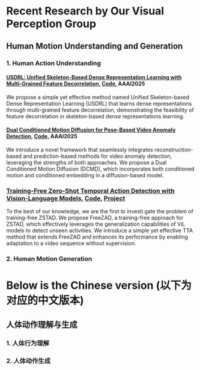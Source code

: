 # Recent Research by Our Visual Perception Group

## Human Motion Understanding and Generation

### 1. Human Action Understanding
#### [USDRL: Unified Skeleton-Based Dense Representation Learning with Multi-Grained Feature Decorrelation](https://arxiv.org/html/2412.09220v2), [Code](https://github.com/wengwanjiang/USDRL), AAAI2025

We propose a simple yet effective method named Unified Skeleton-based Dense Representation Learning (USDRL) that learns dense representations through multi-grained feature decorrelation, demonstrating the feasibility of feature decorrelation in skeleton-based dense representations learning.

#### [Dual Conditioned Motion Diffusion for Pose-Based Video Anomaly Detection](https://arxiv.org/html/2412.17210v2), [Code](https://github.com/guijiejie/DCMD-main), AAAI2025

We introduce a novel framework that seamlessly integrates reconstruction-based and prediction-based methods for video anomaly detection, leveraging the strengths of both approaches. We propose a Dual Conditioned Motion Diffusion (DCMD), which incorporates both conditioned motion and conditioned embedding in a diffusion-based model.

### [Training-Free Zero-Shot Temporal Action Detection with Vision-Language Models](https://arxiv.org/abs/2501.13795), [Code](https://github.com/Chaolei98/FreeZAD), [Project](https://chaolei98.github.io/FreeZAD/)
To the best of our knowledge, we are the first to investi gate the problem of training-free ZSTAD. We propose FreeZAD, a training-free approach for ZSTAD, which effectively leverages the generalization capabilities of ViL models to detect unseen activities. We introduce a simple yet effective TTA method that extends FreeZAD and enhances its performance by enabling adaptation to a video sequence without supervision.

### 2. Human Motion Generation

# Below is the Chinese version (以下为对应的中文版本)

## 人体动作理解与生成

### 1. 人体行为理解

### 2. 人体动作生成
